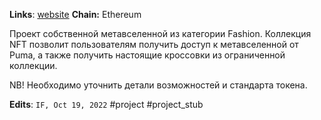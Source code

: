 **Links**: [website](https://blackstation.puma.com/)
**Chain:** Ethereum

Проект собственной метавселенной из категории Fashion. 
Коллекция NFT позволит пользователям получить доступ к метавселенной от Puma, а также получить настоящие кроссовки из ограниченной коллекции.

NB! Необходимо уточнить детали возможностей и стандарта токена.

**Edits**: `IF, Oct 19, 2022`
#project #project_stub 